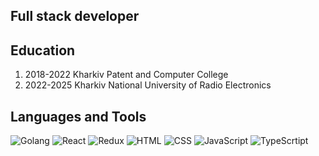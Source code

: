 ## Full stack developer

## Education
1. 2018-2022 Kharkiv Patent and Computer College
2. 2022-2025 Kharkiv National University of Radio Electronics

## Languages and Tools

![Golang](https://img.shields.io/badge/-Golang-333444?style=for-the-badge&logo=Go)
![React](https://img.shields.io/badge/-React-333444?style=for-the-badge&logo=React)
![Redux](https://img.shields.io/badge/-Redux-333444?style=for-the-badge&logo=Redux)
![HTML](https://img.shields.io/badge/-HTML-333444?style=for-the-badge&logo=HTML5)
![CSS](https://img.shields.io/badge/-CSS-333444?style=for-the-badge&logo=CSS3)
![JavaScript](https://img.shields.io/badge/-JavaScript-333444?style=for-the-badge&logo=JavaScript)
![TypeScrtipt](https://img.shields.io/badge/-TypeScript-333444?style=for-the-badge&logo=TypeScript)
